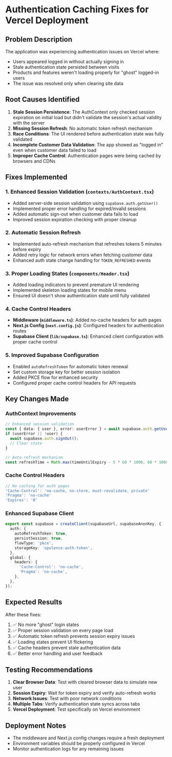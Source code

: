 # Authentication Caching Fixes for Vercel Deployment

## Problem Description
The application was experiencing authentication issues on Vercel where:
- Users appeared logged in without actually signing in
- Stale authentication state persisted between visits
- Products and features weren't loading properly for "ghost" logged-in users
- The issue was resolved only when clearing site data

## Root Causes Identified

1. **Stale Session Persistence**: The AuthContext only checked session expiration on initial load but didn't validate the session's actual validity with the server
2. **Missing Session Refresh**: No automatic token refresh mechanism
3. **Race Conditions**: The UI rendered before authentication state was fully validated
4. **Incomplete Customer Data Validation**: The app showed as "logged in" even when customer data failed to load
5. **Improper Cache Control**: Authentication pages were being cached by browsers and CDNs

## Fixes Implemented

### 1. Enhanced Session Validation (`contexts/AuthContext.tsx`)
- Added server-side session validation using `supabase.auth.getUser()`
- Implemented proper error handling for expired/invalid sessions
- Added automatic sign-out when customer data fails to load
- Improved session expiration checking with proper cleanup

### 2. Automatic Session Refresh
- Implemented auto-refresh mechanism that refreshes tokens 5 minutes before expiry
- Added retry logic for network errors when fetching customer data
- Enhanced auth state change handling for `TOKEN_REFRESHED` events

### 3. Proper Loading States (`components/Header.tsx`)
- Added loading indicators to prevent premature UI rendering
- Implemented skeleton loading states for mobile menu
- Ensured UI doesn't show authentication state until fully validated

### 4. Cache Control Headers
- **Middleware (`middleware.ts`)**: Added no-cache headers for auth pages
- **Next.js Config (`next.config.js`)**: Configured headers for authentication routes
- **Supabase Client (`lib/supabase.ts`)**: Enhanced client configuration with proper cache control

### 5. Improved Supabase Configuration
- Enabled `autoRefreshToken` for automatic token renewal
- Set custom storage key for better session isolation
- Added PKCE flow for enhanced security
- Configured proper cache control headers for API requests

## Key Changes Made

### AuthContext Improvements
```typescript
// Enhanced session validation
const { data: { user }, error: userError } = await supabase.auth.getUser();
if (userError || !user) {
  await supabase.auth.signOut();
  // Clear state
}

// Auto-refresh mechanism
const refreshTime = Math.max(timeUntilExpiry - 5 * 60 * 1000, 60 * 1000);
```

### Cache Control Headers
```javascript
// No caching for auth pages
'Cache-Control': 'no-cache, no-store, must-revalidate, private'
'Pragma': 'no-cache'
'Expires': '0'
```

### Enhanced Supabase Client
```typescript
export const supabase = createClient(supabaseUrl, supabaseAnonKey, {
  auth: {
    autoRefreshToken: true,
    persistSession: true,
    flowType: 'pkce',
    storageKey: 'opulence-auth-token',
  },
  global: {
    headers: {
      'Cache-Control': 'no-cache',
      'Pragma': 'no-cache',
    },
  },
});
```

## Expected Results

After these fixes:
1. ✅ No more "ghost" login states
2. ✅ Proper session validation on every page load
3. ✅ Automatic token refresh prevents session expiry issues
4. ✅ Loading states prevent UI flickering
5. ✅ Cache headers prevent stale authentication data
6. ✅ Better error handling and user feedback

## Testing Recommendations

1. **Clear Browser Data**: Test with cleared browser data to simulate new user
2. **Session Expiry**: Wait for token expiry and verify auto-refresh works
3. **Network Issues**: Test with poor network conditions
4. **Multiple Tabs**: Verify authentication state syncs across tabs
5. **Vercel Deployment**: Test specifically on Vercel environment

## Deployment Notes

- The middleware and Next.js config changes require a fresh deployment
- Environment variables should be properly configured in Vercel
- Monitor authentication logs for any remaining issues
